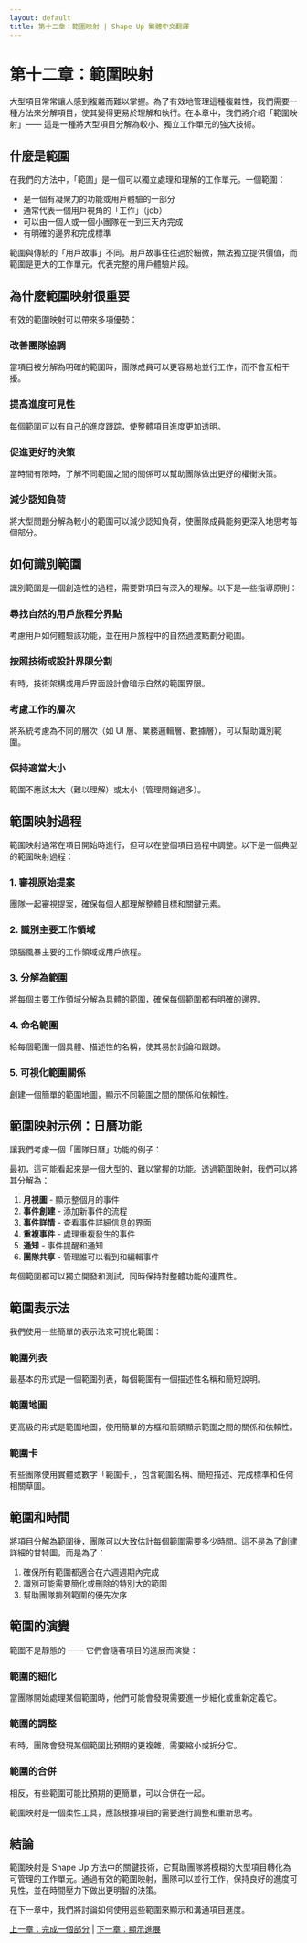 ```yaml
---
layout: default
title: 第十二章：範圍映射 | Shape Up 繁體中文翻譯
---
```


# 第十二章：範圍映射

大型項目常常讓人感到複雜而難以掌握。為了有效地管理這種複雜性，我們需要一種方法來分解項目，使其變得更易於理解和執行。在本章中，我們將介紹「範圍映射」—— 這是一種將大型項目分解為較小、獨立工作單元的強大技術。

## 什麼是範圍

在我們的方法中，「範圍」是一個可以獨立處理和理解的工作單元。一個範圍：

- 是一個有凝聚力的功能或用戶體驗的一部分
- 通常代表一個用戶視角的「工作」（job）
- 可以由一個人或一個小團隊在一到三天內完成
- 有明確的邊界和完成標準

範圍與傳統的「用戶故事」不同。用戶故事往往過於細微，無法獨立提供價值，而範圍是更大的工作單元，代表完整的用戶體驗片段。

## 為什麼範圍映射很重要

有效的範圍映射可以帶來多項優勢：

### 改善團隊協調

當項目被分解為明確的範圍時，團隊成員可以更容易地並行工作，而不會互相干擾。

### 提高進度可見性

每個範圍可以有自己的進度跟踪，使整體項目進度更加透明。

### 促進更好的決策

當時間有限時，了解不同範圍之間的關係可以幫助團隊做出更好的權衡決策。

### 減少認知負荷

將大型問題分解為較小的範圍可以減少認知負荷，使團隊成員能夠更深入地思考每個部分。

## 如何識別範圍

識別範圍是一個創造性的過程，需要對項目有深入的理解。以下是一些指導原則：

### 尋找自然的用戶旅程分界點

考慮用戶如何體驗該功能，並在用戶旅程中的自然過渡點劃分範圍。

### 按照技術或設計界限分割

有時，技術架構或用戶界面設計會暗示自然的範圍界限。

### 考慮工作的層次

將系統考慮為不同的層次（如 UI 層、業務邏輯層、數據層），可以幫助識別範圍。

### 保持適當大小

範圍不應該太大（難以理解）或太小（管理開銷過多）。

## 範圍映射過程

範圍映射通常在項目開始時進行，但可以在整個項目過程中調整。以下是一個典型的範圍映射過程：

### 1. 審視原始提案

團隊一起審視提案，確保每個人都理解整體目標和關鍵元素。

### 2. 識別主要工作領域

頭腦風暴主要的工作領域或用戶旅程。

### 3. 分解為範圍

將每個主要工作領域分解為具體的範圍，確保每個範圍都有明確的邊界。

### 4. 命名範圍

給每個範圍一個具體、描述性的名稱，使其易於討論和跟踪。

### 5. 可視化範圍關係

創建一個簡單的範圍地圖，顯示不同範圍之間的關係和依賴性。

## 範圍映射示例：日曆功能

讓我們考慮一個「團隊日曆」功能的例子：

最初，這可能看起來是一個大型的、難以掌握的功能。透過範圍映射，我們可以將其分解為：

1. **月視圖** - 顯示整個月的事件
2. **事件創建** - 添加新事件的流程
3. **事件詳情** - 查看事件詳細信息的界面
4. **重複事件** - 處理重複發生的事件
5. **通知** - 事件提醒和通知
6. **團隊共享** - 管理誰可以看到和編輯事件

每個範圍都可以獨立開發和測試，同時保持對整體功能的連貫性。

## 範圍表示法

我們使用一些簡單的表示法來可視化範圍：

### 範圍列表

最基本的形式是一個範圍列表，每個範圍有一個描述性名稱和簡短說明。

### 範圍地圖

更高級的形式是範圍地圖，使用簡單的方框和箭頭顯示範圍之間的關係和依賴性。

### 範圍卡

有些團隊使用實體或數字「範圍卡」，包含範圍名稱、簡短描述、完成標準和任何相關草圖。

## 範圍和時間

將項目分解為範圍後，團隊可以大致估計每個範圍需要多少時間。這不是為了創建詳細的甘特圖，而是為了：

1. 確保所有範圍都適合在六週週期內完成
2. 識別可能需要簡化或刪除的特別大的範圍
3. 幫助團隊排列範圍的優先次序

## 範圍的演變

範圍不是靜態的 —— 它們會隨著項目的進展而演變：

### 範圍的細化

當團隊開始處理某個範圍時，他們可能會發現需要進一步細化或重新定義它。

### 範圍的調整

有時，團隊會發現某個範圍比預期的更複雜，需要縮小或拆分它。

### 範圍的合併

相反，有些範圍可能比預期的更簡單，可以合併在一起。

範圍映射是一個柔性工具，應該根據項目的需要進行調整和重新思考。

## 結論

範圍映射是 Shape Up 方法中的關鍵技術，它幫助團隊將模糊的大型項目轉化為可管理的工作單元。通過有效的範圍映射，團隊可以並行工作，保持良好的進度可見性，並在時間壓力下做出更明智的決策。

在下一章中，我們將討論如何使用這些範圍來顯示和溝通項目進度。

[上一章：完成一個部分](./03-11-get-one-piece-done.html) | [下一章：顯示進展](./03-13-show-progress.html) 